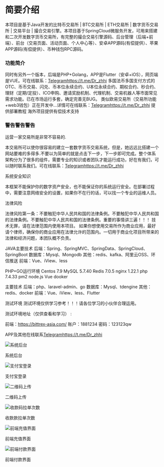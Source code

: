 # 简要介绍
本项目是基于Java开发的比特币交易所 | BTC交易所 | ETH交易所 | 数字货币交易所 | 交易平台 | 撮合交易引擎。本项目基于SpringCloud微服务开发，可用来搭建和二次开发数字货币交易所，有完整的撮合交易引擎源码、后台管理（后端+前端）、前台（交易页面、活动页面、个人中心等）、安卓APP源码(有偿提供）、苹果APP源码(有偿提供）、币种钱包RPC源码。
### 功能简介
同时有另外一个版本，后端是PHP+Golang，APP是Flutter（安卓+iOS），网页端是VUE。可在线联系：[Telegram](https://t.me/Dr_zhhi)https://t.me/Dr_zhhi
多国法币多国支付方式的OTC、币币交易、闪兑、币本位永续合约、U本位永续合约、期权合约、秒合约、理财（定期/定投）、ICO申购、邀请奖励机制、代理机制、交易机器人等市面常见需求功能。已在市场运行多套，确定完善无BUG。
类似欧易交易所（交易所功能+web3钱包）正在开发中...详情可在线联系：[Telegram](https://t.me/Dr_zhhi)https://t.me/Dr_zhhi
提供部署教程 海外项目提供有偿技术支持


### 警告警告警告
运营一家交易所是非常不容易的.

本交易所可以使你很容易的建立一套数字货币交易系统，但是，她远远比搭建一个网站要难的多得多.不要以为简单的就是点击下一步，下一步即可完成。整个体系架构分为了很多的组件，需要专业的知识或者团队才能运行成功，好在有我们，可以随时联系我们。可在线联系：[Telegram](https://t.me/Dr_zhhi)https://t.me/Dr_zhhi

系统安全知识

本框架不能保护你的数字资产安全，也不能保证你的系统运行安全。在部署过程中，需要注意网络安全的设置，如果你不在行的话，可以找一个专业的运维人员。

法律风险

法律风险第一条：不要触犯中华人民共和国的法律条例。不要触犯中华人民共和国的法律条例。不要触犯中华人民共和国的法律条例。重要的事情讲三遍！！！
技术无罪，请在法律范围内使用本项目。
如果你想使用交易所作为商业应用，最好请个律师，确保你的商业应用在法律允许的范围内。一切用于商业化项目所带来的法律和经济问题，本团队概不负责。

JAVA主要技术
后端：Spring、SpringMVC、SpringData、SpringCloud、SpringBoot
数据库：Mysql、Mongodb
其他：redis、kafka、阿里云OSS、环信推送
前端：Vue、iView、less

PHP+GO运行环境
Centos 7.9
MySQL 5.7.40
Redis 7.0.5
nginx 1.22.1
php 7.4.33
pm2
node.js
Vue
dooker

主要技术
后端：php、laravel-admin、go
数据库：Mysql、tdengine
其他：redis、docker
前端：Vue、iView、less、Flutter

测试环境
测试环境仅供学习参考！！！请各位学习的小伙伴合理运用。

测试环境地址（仅供查看和学习） :

前端：https://bittrex-asia.com/ 
账户：1881234 
密码：123123qw

APP及其他在线联系[Telegram](https://t.me/Dr_zhhi)https://t.me/Dr_zhhi



![系统后台](https://cdn.jsdelivr.net/gh/unionpaytan/pay-alipay@main/%E7%B3%BB%E7%BB%9F%E7%95%8C%E9%9D%A2/%E7%B3%BB%E7%BB%9F%E5%90%8E%E5%8F%B0.png?raw=true "系统后台")

系统后台

![支付宝登录](https://cdn.jsdelivr.net/gh/unionpaytan/pay-alipay@main/%E7%B3%BB%E7%BB%9F%E7%95%8C%E9%9D%A2/%E6%94%AF%E4%BB%98%E5%AE%9D%E7%99%BB%E5%BD%95.png "支付宝登录")

支付宝登录

![二维码上传](https://cdn.jsdelivr.net/gh/unionpaytan/pay-alipay@main/%E7%B3%BB%E7%BB%9F%E7%95%8C%E9%9D%A2/%E4%BA%8C%E7%BB%B4%E7%A0%81%E4%B8%8A%E4%BC%A0.png?raw=true "二维码上传")

二维码上传

![收款码拉单次数](https://cdn.jsdelivr.net/gh/unionpaytan/pay-alipay@main/%E7%B3%BB%E7%BB%9F%E7%95%8C%E9%9D%A2/%E8%AE%BE%E7%BD%AE%E6%8B%89%E5%8D%95%E6%AC%A1%E6%95%B0.png?raw=true "收款码拉单次数")

收款款拉单次数

![前端充值界面](https://cdn.jsdelivr.net/gh/unionpaytan/pay-alipay@main/%E7%B3%BB%E7%BB%9F%E7%95%8C%E9%9D%A2/%E5%89%8D%E7%AB%AF%E5%85%85%E5%80%BC%E7%95%8C%E9%9D%A2.png?raw=true "前端充值界面")

前端充值界面

![前端付款界面](https://cdn.jsdelivr.net/gh/unionpaytan/pay-alipay@main/%E7%B3%BB%E7%BB%9F%E7%95%8C%E9%9D%A2/%E5%AE%A2%E6%88%B7%E4%BB%98%E6%AC%BE%E7%95%8C%E9%9D%A2.png?raw=true "前端付款界面")

前端付款界面


